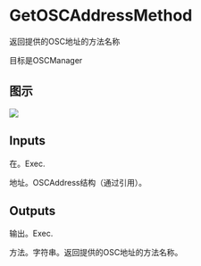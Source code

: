 # GetOSCAddressMethod

返回提供的OSC地址的方法名称

目标是OSCManager

## 图示

![]($-20221218-18053871.png)

## Inputs

在。Exec.

地址。OSCAddress结构（通过引用）。 

## Outputs

输出。Exec.

方法。字符串。返回提供的OSC地址的方法名称。
